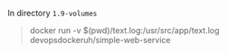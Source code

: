 In directory `1.9-volumes`
> docker run -v $(pwd)/text.log:/usr/src/app/text.log devopsdockeruh/simple-web-service

